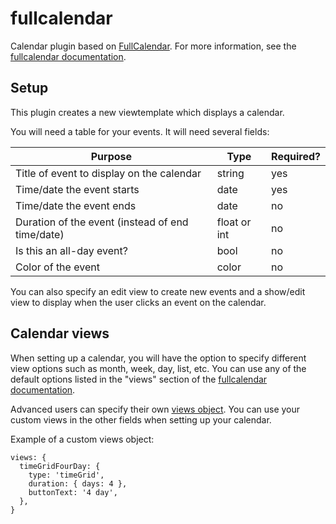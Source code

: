 # fullcalendar
Calendar plugin based on [FullCalendar](https://fullcalendar.io/).
For more information, see the [fullcalendar documentation](https://fullcalendar.io/docs).

## Setup
This plugin creates a new viewtemplate which displays a calendar.

You will need a table for your events. It will need several fields:

| Purpose | Type | Required? |
|-|-|-|
| Title of event to display on the calendar | string | yes |
| Time/date the event starts | date | yes |
| Time/date the event ends | date | no |
| Duration of the event (instead of end time/date) | float or int | no |
| Is this an all-day event? | bool | no |
| Color of the event | color | no |

You can also specify an edit view to create new events and a show/edit view to display when the user clicks an event on the calendar.

## Calendar views
When setting up a calendar, you will have the option to specify different view options such as month, week, day, list, etc. You can use any of the default options listed in the "views" section of the [fullcalendar documentation](https://fullcalendar.io/docs).

Advanced users can specify their own [views object](https://fullcalendar.io/docs/custom-view-with-settings). You can use your custom views in the other fields when setting up your calendar.

Example of a custom views object:
```
views: {
  timeGridFourDay: {
    type: 'timeGrid',
    duration: { days: 4 },
    buttonText: '4 day',
  },
}
```
